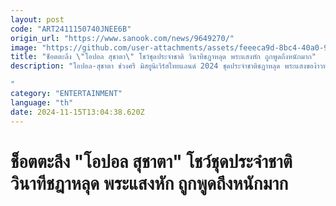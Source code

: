 ```yaml
---
layout: post
code: "ART2411150740JNEE6B"
origin_url: "https://www.sanook.com/news/9649270/"
image: "https://github.com/user-attachments/assets/feeeca9d-8bc4-40a0-92ef-94ade6ca8008"
title: "ช็อตตะลึง \"โอปอล สุชาตา\" โชว์ชุดประจำชาติ วินาทีชฎาหลุด พระแสงหัก ถูกพูดถึงหนักมาก"
description: "โอปอล-สุชาตา ช่วงศรี มิสยูนิเวิร์สไทยแลนด์ 2024 ชุดประจำชาติชฎาหลุด พระแสงของ้าวหัก ชาวเน็ตแฟนนางงามพูดถึงหนักมาก

"
category: "ENTERTAINMENT"
language: "th"
date: 2024-11-15T13:04:38.620Z
---
```


# ช็อตตะลึง "โอปอล สุชาตา" โชว์ชุดประจำชาติ วินาทีชฎาหลุด พระแสงหัก ถูกพูดถึงหนักมาก